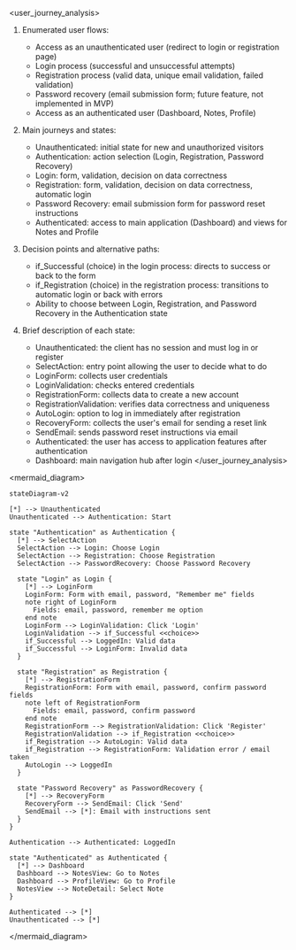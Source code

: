 <!-- filepath: /Users/patrykwiener/Code/10xdevs/vibe-travel/.ai/diagrams/journey.md -->
<user_journey_analysis>
1. Enumerated user flows:
   - Access as an unauthenticated user (redirect to login or registration page)
   - Login process (successful and unsuccessful attempts)
   - Registration process (valid data, unique email validation, failed validation)
   - Password recovery (email submission form; future feature, not implemented in MVP)
   - Access as an authenticated user (Dashboard, Notes, Profile)

2. Main journeys and states:
   - Unauthenticated: initial state for new and unauthorized visitors
   - Authentication: action selection (Login, Registration, Password Recovery)
   - Login: form, validation, decision on data correctness
   - Registration: form, validation, decision on data correctness, automatic login
   - Password Recovery: email submission form for password reset instructions
   - Authenticated: access to main application (Dashboard) and views for Notes and Profile

3. Decision points and alternative paths:
   - if_Successful (choice) in the login process: directs to success or back to the form
   - if_Registration (choice) in the registration process: transitions to automatic login or back with errors
   - Ability to choose between Login, Registration, and Password Recovery in the Authentication state

4. Brief description of each state:
   - Unauthenticated: the client has no session and must log in or register
   - SelectAction: entry point allowing the user to decide what to do
   - LoginForm: collects user credentials
   - LoginValidation: checks entered credentials
   - RegistrationForm: collects data to create a new account
   - RegistrationValidation: verifies data correctness and uniqueness
   - AutoLogin: option to log in immediately after registration
   - RecoveryForm: collects the user's email for sending a reset link
   - SendEmail: sends password reset instructions via email
   - Authenticated: the user has access to application features after authentication
   - Dashboard: main navigation hub after login
</user_journey_analysis>

<mermaid_diagram>
```mermaid
stateDiagram-v2

[*] --> Unauthenticated
Unauthenticated --> Authentication: Start

state "Authentication" as Authentication {
  [*] --> SelectAction
  SelectAction --> Login: Choose Login
  SelectAction --> Registration: Choose Registration
  SelectAction --> PasswordRecovery: Choose Password Recovery

  state "Login" as Login {
    [*] --> LoginForm
    LoginForm: Form with email, password, "Remember me" fields
    note right of LoginForm
      Fields: email, password, remember me option
    end note
    LoginForm --> LoginValidation: Click 'Login'
    LoginValidation --> if_Successful <<choice>>
    if_Successful --> LoggedIn: Valid data
    if_Successful --> LoginForm: Invalid data
  }

  state "Registration" as Registration {
    [*] --> RegistrationForm
    RegistrationForm: Form with email, password, confirm password fields
    note left of RegistrationForm
      Fields: email, password, confirm password
    end note
    RegistrationForm --> RegistrationValidation: Click 'Register'
    RegistrationValidation --> if_Registration <<choice>>
    if_Registration --> AutoLogin: Valid data
    if_Registration --> RegistrationForm: Validation error / email taken
    AutoLogin --> LoggedIn
  }

  state "Password Recovery" as PasswordRecovery {
    [*] --> RecoveryForm
    RecoveryForm --> SendEmail: Click 'Send'
    SendEmail --> [*]: Email with instructions sent
  }
}

Authentication --> Authenticated: LoggedIn

state "Authenticated" as Authenticated {
  [*] --> Dashboard
  Dashboard --> NotesView: Go to Notes
  Dashboard --> ProfileView: Go to Profile
  NotesView --> NoteDetail: Select Note
}

Authenticated --> [*]
Unauthenticated --> [*]
```
</mermaid_diagram>
